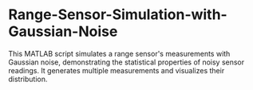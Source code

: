 # Range-Sensor-Simulation-with-Gaussian-Noise
This MATLAB script simulates a range sensor's measurements with Gaussian noise, demonstrating the statistical properties of noisy sensor readings. It generates multiple measurements and visualizes their distribution.
